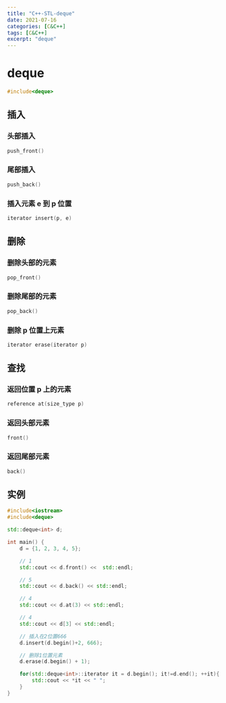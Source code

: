 ```yaml
---
title: "C++-STL-deque"
date: 2021-07-16
categories: [C&C++]
tags: [C&C++]
excerpt: "deque"
---
```


# deque

```c++
#include<deque>
```

## 插入

### 头部插入

```c++
push_front()
```

### 尾部插入

```c
push_back()
```

### 插入元素 e 到 p 位置

```c
iterator insert(p, e)
```

## 删除

### 删除头部的元素

```c
pop_front()
```

### 删除尾部的元素

```c
pop_back()
```

### 删除 p 位置上元素

```c
iterator erase(iterator p)
```

## 查找

### 返回位置 p 上的元素

```c
reference at(size_type p)
```

### 返回头部元素

```c
front()
```

### 返回尾部元素

```c
back()
```

## 实例

```c++
#include<iostream>
#include<deque>

std::deque<int> d;

int main() {
    d = {1, 2, 3, 4, 5};

    // 1
    std::cout << d.front() <<  std::endl;

    // 5
    std::cout << d.back() << std::endl;

    // 4
    std::cout << d.at(3) << std::endl;

    // 4
    std::cout << d[3] << std::endl;

    // 插入在2位置666
    d.insert(d.begin()+2, 666);

    // 删除1位置元素
    d.erase(d.begin() + 1);

    for(std::deque<int>::iterator it = d.begin(); it!=d.end(); ++it){
        std::cout << *it << " ";
    }
}
```